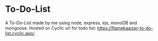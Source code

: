 # To-Do-List
A To-Do-List made by me using node, express, ejs, monoDB and mongoose. Hosted on Cyclic
url for todo list:
https://flamekaaizer-to-do-list.cyclic.app/
